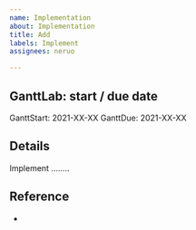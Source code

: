 ```yaml
---
name: Implementation
about: Implementation
title: Add
labels: Implement
assignees: neruo

---
```


## GanttLab: start / due date

GanttStart: 2021-XX-XX
GanttDue: 2021-XX-XX

## Details

Implement ........

## Reference

- []()
